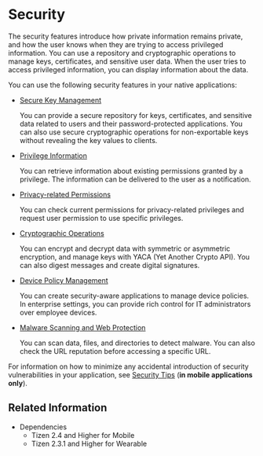 # Security


The security features introduce how private information remains private, and how the user knows when they are trying to access privileged information. You can use a repository and cryptographic operations to manage keys, certificates, and sensitive user data. When the user tries to access privileged information, you can display information about the data.

You can use the following security features in your native applications:

- [Secure Key Management](secure-key.md)

  You can provide a secure repository for keys, certificates, and sensitive data related to users and their password-protected applications. You can also use secure cryptographic operations for non-exportable keys without revealing the key values to clients.

- [Privilege Information](privilege.md)

  You can retrieve information about existing permissions granted by a privilege. The information can be delivered to the user as a notification.

- [Privacy-related Permissions](requesting-permissions.md)

  You can check current permissions for privacy-related privileges and request user permission to use specific privileges.

- [Cryptographic Operations](yaca.md)

  You can encrypt and decrypt data with symmetric or asymmetric encryption, and manage keys with YACA (Yet Another Crypto API). You can also digest messages and create digital signatures.

- [Device Policy Management](dpm.md)

  You can create security-aware applications to manage device policies. In enterprise settings, you can provide rich control for IT administrators over employee devices.

- [Malware Scanning and Web Protection](csr.md)

  You can scan data, files, and directories to detect malware. You can also check the URL reputation before accessing a specific URL.

For information on how to minimize any accidental introduction of security vulnerabilities in your application, see [Security Tips](security-tip.md) (**in mobile applications only**).

## Related Information
- Dependencies
  - Tizen 2.4 and Higher for Mobile
  - Tizen 2.3.1 and Higher for Wearable
